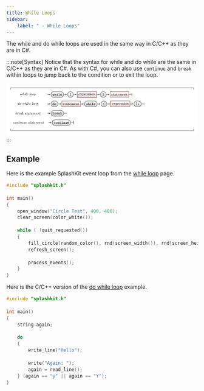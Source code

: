 ```yaml
---
title: While Loops
sidebar:
    label: " - While Loops"
---
```


The while and do while loops are used in the same way in C/C++ as they are in C#.

:::note[Syntax]
Notice that the syntax for while and do while are the same in C/C++ as they are in C#.
As with C#, you can also use `continue` and `break` within loops to jump back to the condition or to exit the loop.

![The while and do while loop syntax](./images/while-loop.png)
:::

## Example

Here is the example SplashKit event loop from the [while loop](/book/part-1-instructions/3-control-flow/2-trailside/04-1-while-loop#event-loops---dynamic-graphical-programs) page.

```cpp
#include "splashkit.h"

int main()
{
    open_window("Circle Test", 400, 400);
    clear_screen(color_white());

    while ( !quit_requested())
    {
        fill_circle(random_color(), rnd(screen_width()), rnd(screen_height()), rnd(50));
        refresh_screen();

        process_events();
    }
}
```

Here is the C/C++ version of the [do while loop](/book/part-1-instructions/3-control-flow/2-trailside/04-2-do-while#how-does-do-while-work) example.

```cpp
#include "splashkit.h"

int main()
{
    string again;

    do
    {
        write_line("Hello");

        write("Again: ");
        again = read_line();
    } (again == "y" || again == "Y");
}
```
